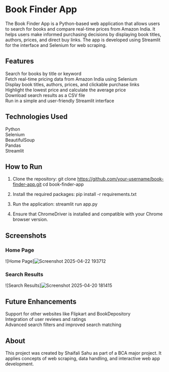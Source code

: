# Book Finder App

The Book Finder App is a Python-based web application that allows users to search for books and compare real-time prices from Amazon India. It helps users make informed purchasing decisions by displaying book titles, authors, prices, and direct buy links. The app is developed using Streamlit for the interface and Selenium for web scraping.

## Features

Search for books by title or keyword  
Fetch real-time pricing data from Amazon India using Selenium  
Display book titles, authors, prices, and clickable purchase links  
Highlight the lowest price and calculate the average price  
Download search results as a CSV file  
Run in a simple and user-friendly Streamlit interface

## Technologies Used

Python  
Selenium  
BeautifulSoup  
Pandas  
Streamlit

## How to Run

1. Clone the repository:
git clone https://github.com/your-username/book-finder-app.git
cd book-finder-app

2. Install the required packages:
pip install -r requirements.txt

3. Run the application:
streamlit run app.py

4. Ensure that ChromeDriver is installed and compatible with your Chrome browser version.

## Screenshots

### Home Page
![Home Page]![Screenshot 2025-04-22 193712](https://github.com/user-attachments/assets/d1bd11a0-218f-4939-a009-4e47106d86d1)


### Search Results
![Search Results]![Screenshot 2025-04-20 181415](https://github.com/user-attachments/assets/471b0c89-7d18-44a0-8002-8f5bfbedb3f8)


## Future Enhancements

Support for other websites like Flipkart and BookDepository  
Integration of user reviews and ratings  
Advanced search filters and improved search matching  

## About

This project was created by Shaifali Sahu as part of a BCA major project. It applies concepts of web scraping, data handling, and interactive web app development.






